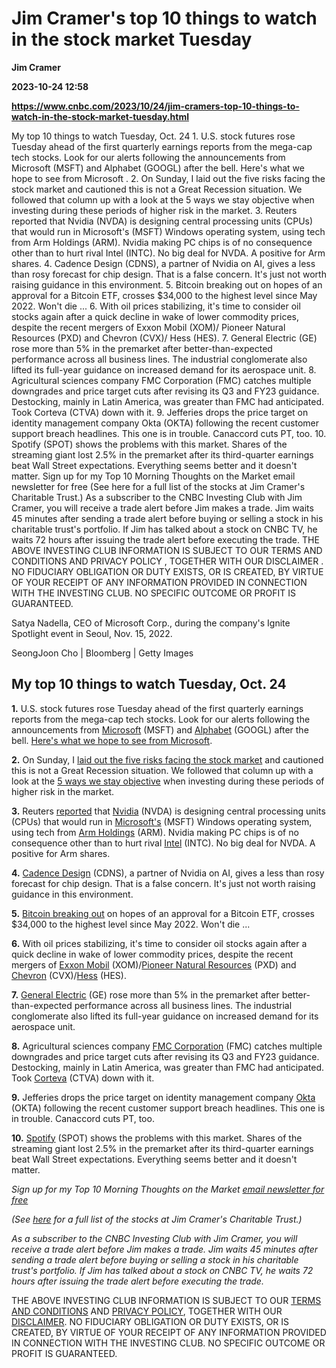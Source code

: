 # Jim Cramer's top 10 things to watch in the stock market Tuesday
**Jim Cramer**

**2023-10-24 12:58**

**https://www.cnbc.com/2023/10/24/jim-cramers-top-10-things-to-watch-in-the-stock-market-tuesday.html**

My top 10 things to watch Tuesday, Oct. 24 1. U.S. stock futures rose Tuesday ahead of the first quarterly earnings reports from the mega-cap tech stocks. Look for our alerts following the announcements from Microsoft (MSFT) and Alphabet (GOOGL) after the bell. Here's what we hope to see from Microsoft . 2. On Sunday, I laid out the five risks facing the stock market and cautioned this is not a Great Recession situation. We followed that column up with a look at the 5 ways we stay objective when investing during these periods of higher risk in the market. 3. Reuters reported that Nvidia (NVDA) is designing central processing units (CPUs) that would run in Microsoft's (MSFT) Windows operating system, using tech from Arm Holdings (ARM). Nvidia making PC chips is of no consequence other than to hurt rival Intel (INTC). No big deal for NVDA. A positive for Arm shares. 4. Cadence Design (CDNS), a partner of Nvidia on AI, gives a less than rosy forecast for chip design. That is a false concern. It's just not worth raising guidance in this environment. 5. Bitcoin breaking out on hopes of an approval for a Bitcoin ETF, crosses $34,000 to the highest level since May 2022. Won't die ... 6. With oil prices stabilizing, it's time to consider oil stocks again after a quick decline in wake of lower commodity prices, despite the recent mergers of Exxon Mobil (XOM)/ Pioneer Natural Resources (PXD) and Chevron (CVX)/ Hess (HES). 7. General Electric (GE) rose more than 5% in the premarket after better-than-expected performance across all business lines. The industrial conglomerate also lifted its full-year guidance on increased demand for its aerospace unit. 8. Agricultural sciences company FMC Corporation (FMC) catches multiple downgrades and price target cuts after revising its Q3 and FY23 guidance. Destocking, mainly in Latin America, was greater than FMC had anticipated. Took Corteva (CTVA) down with it. 9. Jefferies drops the price target on identity management company Okta (OKTA) following the recent customer support breach headlines. This one is in trouble. Canaccord cuts PT, too. 10. Spotify (SPOT) shows the problems with this market. Shares of the streaming giant lost 2.5% in the premarket after its third-quarter earnings beat Wall Street expectations. Everything seems better and it doesn't matter. Sign up for my Top 10 Morning Thoughts on the Market email newsletter for free (See here for a full list of the stocks at Jim Cramer's Charitable Trust.) As a subscriber to the CNBC Investing Club with Jim Cramer, you will receive a trade alert before Jim makes a trade. Jim waits 45 minutes after sending a trade alert before buying or selling a stock in his charitable trust's portfolio. If Jim has talked about a stock on CNBC TV, he waits 72 hours after issuing the trade alert before executing the trade. THE ABOVE INVESTING CLUB INFORMATION IS SUBJECT TO OUR TERMS AND CONDITIONS AND PRIVACY POLICY , TOGETHER WITH OUR DISCLAIMER . NO FIDUCIARY OBLIGATION OR DUTY EXISTS, OR IS CREATED, BY VIRTUE OF YOUR RECEIPT OF ANY INFORMATION PROVIDED IN CONNECTION WITH THE INVESTING CLUB. NO SPECIFIC OUTCOME OR PROFIT IS GUARANTEED.

Satya Nadella, CEO of Microsoft Corp., during the company's Ignite Spotlight event in Seoul, Nov. 15, 2022.

SeongJoon Cho | Bloomberg | Getty Images

My top 10 things to watch Tuesday, Oct. 24
------------------------------------------

**1.** U.S. stock futures rose Tuesday ahead of the first quarterly earnings reports from the mega-cap tech stocks. Look for our alerts following the announcements from [Microsoft](https://www.cnbc.com/quotes/MSFT/) (MSFT) and [Alphabet](https://www.cnbc.com/quotes/GOOGL/) (GOOGL) after the bell. [Here's what we hope to see from Microsoft](https://www.cnbc.com/2023/10/23/what-we-are-looking-for-in-microsoft-quarterly-earnings-this-week.html).

**2.** On Sunday, I [laid out the five risks facing the stock market](https://www.cnbc.com/2023/10/24/bitcoin-crosses-34000-to-the-highest-since-may-2022-on-etf-hopes.html) and cautioned this is not a Great Recession situation. We followed that column up with a look at the [5 ways we stay objective](https://www.cnbc.com/2023/10/23/5-ways-to-stay-objective-and-clinical-when-investing-in-a-risky-market.html) when investing during these periods of higher risk in the market.

**3.** Reuters [reported](https://www.reuters.com/technology/nvidia-make-arm-based-pc-chips-major-new-challenge-intel-2023-10-23/) that [Nvidia](https://www.cnbc.com/quotes/NVDA/) (NVDA) is designing central processing units (CPUs) that would run in [Microsoft's](https://www.cnbc.com/quotes/MSFT/) (MSFT) Windows operating system, using tech from [Arm Holdings](https://www.cnbc.com/quotes/) (ARM). Nvidia making PC chips is of no consequence other than to hurt rival [Intel](https://www.cnbc.com/quotes/INTC/) (INTC). No big deal for NVDA. A positive for Arm shares.

**4.** [Cadence Design](https://www.cnbc.com/quotes/CDNS/) (CDNS), a partner of Nvidia on AI, gives a less than rosy forecast for chip design. That is a false concern. It's just not worth raising guidance in this environment.

**5.** [Bitcoin breaking out](https://www.cnbc.com/2023/10/24/bitcoin-crosses-34000-to-the-highest-since-may-2022-on-etf-hopes.html) on hopes of an approval for a Bitcoin ETF, crosses $34,000 to the highest level since May 2022. Won't die ...

**6.** With oil prices stabilizing, it's time to consider oil stocks again after a quick decline in wake of lower commodity prices, despite the recent mergers of [Exxon Mobil](https://www.cnbc.com/quotes/XOM/) (XOM)/[Pioneer Natural Resources](https://www.cnbc.com/quotes/PXD/) (PXD) and [Chevron](https://www.cnbc.com/quotes/CVX/) (CVX)/[Hess](https://www.cnbc.com/quotes/HES/) (HES).

**7.** [General Electric](https://www.cnbc.com/quotes/GE/) (GE) rose more than 5% in the premarket after better-than-expected performance across all business lines. The industrial conglomerate also lifted its full-year guidance on increased demand for its aerospace unit.

**8.** Agricultural sciences company [FMC Corporation](https://www.cnbc.com/quotes/FMC/) (FMC) catches multiple downgrades and price target cuts after revising its Q3 and FY23 guidance. Destocking, mainly in Latin America, was greater than FMC had anticipated. Took [Corteva](https://www.cnbc.com/quotes/CTVA/) (CTVA) down with it.

**9.** Jefferies drops the price target on identity management company [Okta](https://www.cnbc.com/quotes/OKTA/) (OKTA) following the recent customer support breach headlines. This one is in trouble. Canaccord cuts PT, too.

**10.** [Spotify](https://www.cnbc.com/quotes/SPOT/) (SPOT) shows the problems with this market. Shares of the streaming giant lost 2.5% in the premarket after its third-quarter earnings beat Wall Street expectations. Everything seems better and it doesn't matter.

_Sign up for my Top 10 Morning Thoughts on the Market_ [_email newsletter for free_](https://www.cnbc.com/jointheclub/?__source=InvestingClub%7Consite%7Cmarketing%7Ctop10article%7Cleadgen%7Cmorningthoughts&amp;tpcc=InvestingClub%7Consite%7Cmarketing%7Ctop10article%7Cleadgen%7Cmorningthoughts)

_(See_ [_here_](https://www.cnbc.com/investingclub/charitable-trust/) _for a full list of the stocks at Jim Cramer's Charitable Trust.)_

_As a subscriber to the CNBC Investing Club with Jim Cramer, you will receive a trade alert before Jim makes a trade. Jim waits 45 minutes after sending a trade alert before buying or selling a stock in his charitable trust's portfolio. If Jim has talked about a stock on CNBC TV, he waits 72 hours after issuing the trade alert before executing the trade._

THE ABOVE INVESTING CLUB INFORMATION IS SUBJECT TO OUR [TERMS AND CONDITIONS](https://www.cnbc.com/nbcuniversal-terms-of-service/) AND [PRIVACY POLICY](https://www.nbcuniversal.com/privacy?intake=CNBC), TOGETHER WITH OUR [DISCLAIMER](https://www.cnbc.com/investingclub/disclaimer/). NO FIDUCIARY OBLIGATION OR DUTY EXISTS, OR IS CREATED, BY VIRTUE OF YOUR RECEIPT OF ANY INFORMATION PROVIDED IN CONNECTION WITH THE INVESTING CLUB. NO SPECIFIC OUTCOME OR PROFIT IS GUARANTEED.